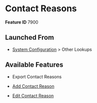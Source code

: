 # Contact Reasons

**Feature ID** 7900

## Launched From

- [System Configuration](System%20Configuration.md) > Other Lookups

## Available Features

- Export Contact Reasons

- [Add Contact Reason](Add%20Contact%20Reason.md)

- [Edit Contact Reason](Edit%20Contact%20Reason.md)



































































